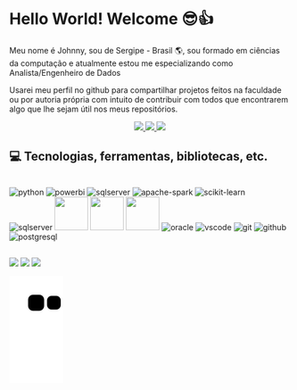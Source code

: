 # Hello World! Welcome 😎👍
Meu nome é Johnny, sou de Sergipe - Brasil 🌎, sou formado em ciências da computação e atualmente estou me especializando como Analista/Engenheiro de Dados

Usarei meu perfil no github para compartilhar projetos feitos na faculdade ou por autoria própria com intuito de contribuir com todos que encontrarem algo que lhe sejam útil nos meus repositórios.  

</div>
<div align="center">
  <a href="#">
    <img height="170em" src="https://github-readme-stats.vercel.app/api?username=Jownao&show_icons=true&theme=dracula&bg_color=00000000&hide_border=true&count_private=true&hide=commits&hide_rank=true&hide_title=false"/>
    <img height="170em" src="https://github-readme-stats.vercel.app/api/top-langs/?username=Jownao&layout=compact&theme=dracula&bg_color=00000000&hide_border=true&langs_count=8&hide_title=false"/>
    <img height="180em" src="https://github-readme-streak-stats.herokuapp.com/?user=Jownao&theme=dracula&hide_border=true&background=00000000&card_width=850"/>
  </a>
</div>



  
  
## 💻 Tecnologias, ferramentas, bibliotecas, etc.
<div style="display: inline_block"><br>
    <img src="https://cdn.jsdelivr.net/gh/devicons/devicon/icons/python/python-original.svg" alt="python" width="60" height="60" />
    <img src="https://github.com/microsoft/PowerBI-Icons/blob/main/SVG/Power-BI.svg" alt="powerbi" width="60" height="60" />
    <img src="https://cdn.jsdelivr.net/gh/devicons/devicon/icons/microsoftsqlserver/microsoftsqlserver-plain-wordmark.svg" alt="sqlserver " width="60" height="60" />
    <img width="80" alt="apache-spark" src="https://user-images.githubusercontent.com/50759662/227187843-edf602ed-7a76-4847-bc25-8f055b75f6d0.png">
    <img width="100" alt="scikit-learn" src="https://user-images.githubusercontent.com/50759662/227186459-27fa3b11-0dc8-46e8-8c21-bddfd0c80d8c.png">
    <img src="https://user-images.githubusercontent.com/50759662/227186224-3013ce50-473e-4fe7-ac3b-fbbfd72741f1.png" alt="sqlserver " width="60" height="60" />
    <img src="https://cdn.jsdelivr.net/gh/devicons/devicon/icons/jupyter/jupyter-original-wordmark.svg" width="60" height="60">
    <img src="https://cdn.jsdelivr.net/gh/devicons/devicon/icons/pandas/pandas-original-wordmark.svg" width="60" height="60">
    <img src="https://cdn.jsdelivr.net/gh/devicons/devicon/icons/numpy/numpy-original.svg" width="60" height="60">
    <img src="https://cdn.jsdelivr.net/gh/devicons/devicon/icons/oracle/oracle-original.svg"   alt="oracle " width="60" height="60" />
    <img src="https://cdn.jsdelivr.net/gh/devicons/devicon/icons/vscode/vscode-original.svg"  alt="vscode" width="60" height="60" />
    <img src="https://cdn.jsdelivr.net/gh/devicons/devicon/icons/git/git-original.svg"  alt="git" width="60" height="60" />
    <img src="https://cdn.jsdelivr.net/gh/devicons/devicon/icons/github/github-original.svg"  alt="github" width="60" height="60" />
    <img src="https://cdn.jsdelivr.net/gh/devicons/devicon/icons/postgresql/postgresql-original.svg" alt="postgresql" width="60" height="60" />
</div>

##

<div> 
  <a href="https://www.youtube.com/channel/UCOw5ncIm8Mz9W-O9YLgN5VA" target="_blank"><img src="https://img.shields.io/badge/YouTube-FF0000?style=for-the-badge&logo=youtube&logoColor=white" target="_blank"></a>
 	<a href="https://www.twitch.tv/jownao" target="_blank"><img src="https://img.shields.io/badge/Twitch-9146FF?style=for-the-badge&logo=twitch&logoColor=white" target="_blank"></a>
  <a href="https://www.linkedin.com/in/johnny-william/" target="_blank"><img src="https://img.shields.io/badge/-LinkedIn-%230077B5?style=for-the-badge&logo=linkedin&logoColor=white" target="_blank"></a> 
</div>

![Snake animation](https://github.com/Jownao/Jownao/blob/output/github-contribution-grid-snake.svg)
  


